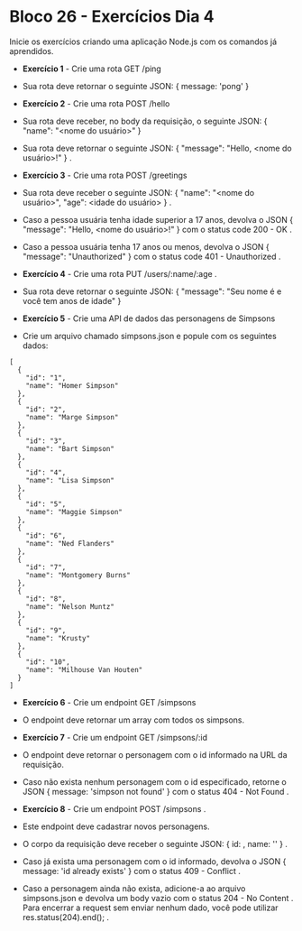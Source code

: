 # Bloco 26 - Exercícios Dia 4

Inicie os exercícios criando uma aplicação Node.js com os comandos já aprendidos.


- **Exercício 1** - Crie uma rota GET /ping 

- Sua rota deve retornar o seguinte JSON: { message: 'pong' }



- **Exercício 2** -  Crie uma rota POST /hello 

- Sua rota deve receber, no body da requisição, o seguinte JSON: { "name": "<nome do usuário>" }
- Sua rota deve retornar o seguinte JSON: { "message": "Hello, <nome do usuário>!" } .



- **Exercício 3** - Crie uma rota POST /greetings

- Sua rota deve receber o seguinte JSON: { "name": "<nome do usuário>", "age": <idade do usuário> } .
- Caso a pessoa usuária tenha idade superior a 17 anos, devolva o JSON { "message": "Hello, <nome do usuário>!" } com o status code 200 - OK .
- Caso a pessoa usuária tenha 17 anos ou menos, devolva o JSON { "message": "Unauthorized" } com o status code 401 - Unauthorized .



- **Exercício 4** - Crie uma rota PUT /users/:name/:age .

- Sua rota deve retornar o seguinte JSON: { "message": "Seu nome é <name> e você tem <age> anos de idade" }



- **Exercício 5** - Crie uma API de dados das personagens de Simpsons


- Crie um arquivo chamado simpsons.json e popule com os seguintes dados:
```
[
  {
    "id": "1",
    "name": "Homer Simpson"
  },
  {
    "id": "2",
    "name": "Marge Simpson"
  },
  {
    "id": "3",
    "name": "Bart Simpson"
  },
  {
    "id": "4",
    "name": "Lisa Simpson"
  },
  {
    "id": "5",
    "name": "Maggie Simpson"
  },
  {
    "id": "6",
    "name": "Ned Flanders"
  },
  {
    "id": "7",
    "name": "Montgomery Burns"
  },
  {
    "id": "8",
    "name": "Nelson Muntz"
  },
  {
    "id": "9",
    "name": "Krusty"
  },
  {
    "id": "10",
    "name": "Milhouse Van Houten"
  }
]
```


- **Exercício 6** - Crie um endpoint GET /simpsons

- O endpoint deve retornar um array com todos os simpsons.



- **Exercício 7** - Crie um endpoint GET /simpsons/:id

- O endpoint deve retornar o personagem com o id informado na URL da requisição.
- Caso não exista nenhum personagem com o id especificado, retorne o JSON { message: 'simpson not found' } com o status 404 - Not Found .



- **Exercício 8** - Crie um endpoint POST /simpsons .

- Este endpoint deve cadastrar novos personagens.
- O corpo da requisição deve receber o seguinte JSON: { id: <id-da-personagem>, name: '<nome-da-personagem>' } .
- Caso já exista uma personagem com o id informado, devolva o JSON { message: 'id already exists' } com o status 409 - Conflict .
- Caso a personagem ainda não exista, adicione-a ao arquivo simpsons.json e devolva um body vazio com o status 204 - No Content . Para encerrar a request sem enviar nenhum dado, você pode utilizar res.status(204).end(); .
